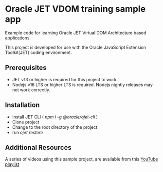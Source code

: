 # Oracle JET VDOM training sample app
Example code for learning Oracle JET Virtual DOM Architecture based applications.

This project is developed for use with the Oracle JavaScript Extension Toolkit(JET) coding environment.

## Prerequisites
  * JET v13 or higher is required for this project to work.
  * Nodejs v16 LTS or higher LTS is required.  Nodejs nightly releases may not work correctly. 

## Installation

* Install JET CLI ( *npm i -g @oracle/ojet-cli* )
* Clone project
* Change to the root directory of the project
* run *ojet restore*


## Additional Resources
A series of videos using this sample project, are available from this [YouTube playlist](https://www.youtube.com/playlist?list=PLnADbF0cZL0DiIzNQmRJJ950mStthbpbR)
